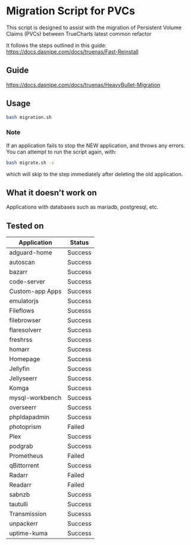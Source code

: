 # Migration Script for PVCs

This script is designed to assist with the migration of Persistent Volume Claims (PVCs) between TrueCharts latest common refactor

It follows the steps outlined in this guide: https://docs.dasnipe.com/docs/truenas/Fast-Reinstall

## Guide
https://docs.dasnipe.com/docs/truenas/HeavyBullet-Migration


## Usage

```bash
bash migration.sh
```

### Note

If an application fails to stop the NEW application, and throws any errors. You can attempt to run the script again, with:

```bash
bash migrate.sh -s
```

which will skip to the step immediately after deleting the old application.

## What it doesn't work on

Applications with databases such as mariadb, postgresql, etc.

## Tested on

| Application        | Status  |
|--------------------|---------|
| adguard-home       | Success |
| autoscan           | Success |
| bazarr             | Success |
| code-server        | Success |
| Custom-app Apps    | Success |
| emulatorjs         | Success |
| Fileflows          | Sucesss |
| filebrowser        | Success |
| flaresolverr       | Success |
| freshrss           | Success |
| homarr             | Success |
| Homepage           | Success |
| Jellyfin           | Success |
| Jellyseerr         | Success |
| Komga              | Success |
| mysql-workbench    | Success |
| overseerr          | Success |
| phpldapadmin       | Success |
| photoprism         | Failed  |
| Plex               | Success |
| podgrab            | Success |
| Prometheus         | Failed  |
| qBittorrent        | Success |
| Radarr             | Failed  |
| Readarr            | Failed  |
| sabnzb             | Success |
| tautulli           | Success |
| Transmission       | Sucesss |
| unpackerr          | Success |
| uptime-kuma        | Success |

